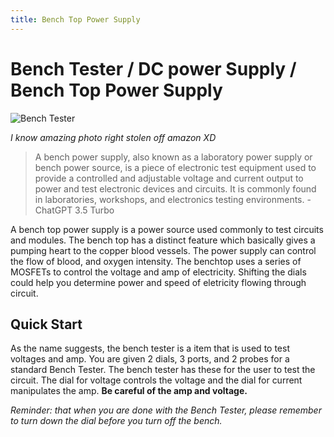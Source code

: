 ```yaml
---
title: Bench Top Power Supply 
---
```


# Bench Tester / DC power Supply / Bench Top Power Supply

![Bench Tester](/electrical-book/img/powersupply.jpg#center)
 
*I know amazing photo right stolen off amazon XD*

>A bench power supply, also known as a laboratory power supply or bench power source, is a piece of electronic test equipment used to provide a controlled and adjustable voltage and current output to power and test electronic devices and circuits. It is commonly found in laboratories, workshops, and electronics testing environments. -ChatGPT 3.5 Turbo

A bench top power supply is a power source used commonly to test circuits and modules. The bench top has a distinct feature which basically gives a pumping heart to the copper blood vessels. The power supply can control the flow of blood, and oxygen intensity. The benchtop uses a series of MOSFETs to control the voltage and amp of electricity. Shifting the dials could help you determine power and speed of eletricity flowing through circuit. 

## Quick Start
As the name suggests, the bench tester is a item that is used to test voltages and amp. You are given 2 dials, 3 ports, and 2 probes for a standard Bench Tester. The bench tester has these for the user to test the circuit. The dial for voltage controls the voltage and the dial for current manipulates the amp. **Be careful of the amp and voltage.**  

*Reminder: that when you are done with the Bench Tester, please remember to turn down the dial before you turn off the bench.*